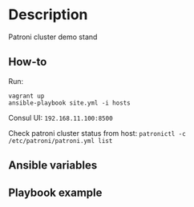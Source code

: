 # Description

Patroni cluster demo stand

## How-to

Run:

```
vagrant up
ansible-playbook site.yml -i hosts
```

Consul UI: `192.168.11.100:8500`

Check patroni cluster status from host: `patronictl -c /etc/patroni/patroni.yml list`

## Ansible variables

## Playbook example

